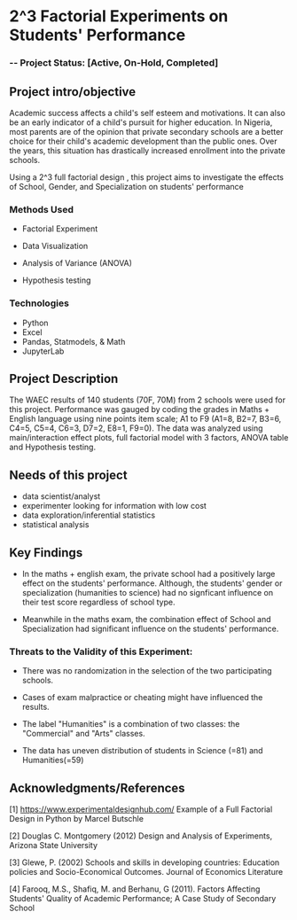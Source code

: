 # 2^3 Factorial Experiments on Students' Performance

### -- Project Status: [Active, On-Hold, Completed]
## Project intro/objective
Academic success affects a child's self esteem and motivations. It can also be an early indicator of a child's pursuit for higher education. In Nigeria, most parents are of the opinion that private secondary schools are a better choice for their child's academic development than the public ones. Over the years, this situation has drastically increased enrollment into the private schools.


Using a 2^3 full factorial design , this project aims to investigate the effects of School, Gender, and Specialization on students' performance

### Methods Used

* Factorial Experiment 

* Data Visualization

* Analysis of Variance (ANOVA) 

* Hypothesis testing

### Technologies

* Python
* Excel
* Pandas, Statmodels, & Math
* JupyterLab

## Project Description
The WAEC results of 140  students (70F, 70M) from 2 schools were used for this project. Performance was gauged by coding the grades in Maths + English language using nine points item scale; A1 to F9 (A1=8, B2=7, B3=6, C4=5, C5=4, C6=3, D7=2, E8=1, F9=0). The data was analyzed using main/interaction effect plots, full factorial model with 3 factors, ANOVA table and Hypothesis testing.

## Needs of this project
* data scientist/analyst
* experimenter looking for information with low cost
* data exploration/inferential statistics
* statistical analysis

## Key Findings

* In the maths + english exam, the private school had a positively large effect on the students' performance. Although, the students'
gender or specialization (humanities to science) had no signficant influence on their test score regardless of school type.

* Meanwhile in the maths exam, the combination effect of School and Specialization had significant influence on the students' performance.

### Threats to the Validity of this Experiment:

* There was no randomization in the selection of the two participating schools.

* Cases of exam malpractice or cheating might have influenced the results.

* The label "Humanities" is a combination of two classes: the "Commercial" and "Arts" classes.

* The data has uneven distribution of students in Science (=81) and Humanities(=59)

## Acknowledgments/References
[1]  https://www.experimentaldesignhub.com/ Example of a Full Factorial Design in Python by Marcel Butschle

[2] Douglas C. Montgomery (2012) Design and Analysis of Experiments, Arizona State University

[3] Glewe, P. (2002) Schools and skills in developing countries: Education policies and Socio-Economical Outcomes. Journal of Economics Literature

[4] Farooq, M.S., Shafiq, M. and Berhanu, G (2011). Factors Affecting Students' Quality of Academic Performance; A Case Study of Secondary School




